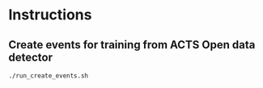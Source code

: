 # Instructions

## Create events for training from ACTS Open data detector
```bash
./run_create_events.sh
```